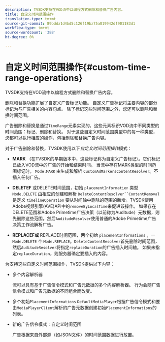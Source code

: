 ```yaml
---
description: TVSDK支持在VOD流中以编程方式删除和替换广告内容。
title: 自定义时间范围操作
translation-type: tm+mt
source-git-commit: 89bdda1d4bd5c126f19ba75a819942df901183d1
workflow-type: tm+mt
source-wordcount: '388'
ht-degree: 0%

---
```



# 自定义时间范围操作{#custom-time-range-operations}

TVSDK支持在VOD流中以编程方式删除和替换广告内容。

删除和替换功能扩展了自定义广告标记功能。 自定义广告标记将主要内容的部分标记为与广告相关的内容句点。 除了标记这些时间范围之外，您还可以删除和替换时间范围。

广告删除和替换是通过`TimeRange`元素实现的，这些元素标识VOD流中不同类型的时间范围：标记、删除和替换。 对于这些自定义时间范围类型中的每一种类型，您都可以执行相应的操作，包括删除和替换广告内容。

对于广告删除和替换，TVSDK使用以下&#x200B;*自定义时间范围操作*&#x200B;模式：

* **MARK**
（在TVSDK的早期版本中，这些标记称为自定义广告标记）。它们标记已放入VOD流中的广告的开始和结束时间。 当流中存在MARK类型的时间范围标记时， 
`Mode.MARK` 由生成和解析 `CustomAdMarkersContentResolver`。不插入任何广告。

* **DELETEF**
或DELETE时间范围，初始 
`placementInformation` 类型 `Mode.DELETE` 由相应的创建和解析 `DeleteContentResolver``ContentRemoval` 是定义 `timelineOperation` 要从时间轴中删除的范围的新增。TVSDK使用Adobe视频引擎(AVE)API中的`removeByLocalTime`来促进该操作。 如果存在DELETE范围和Adobe Primetime广告决策（以前称为Auditude）元数据，则先删除这些范围，然后`AuditudeResolver`使用普通的Adobe Primetime广告决策工作流解析广告。

* **REPLACEF或**
REPLACE时间范围，两个初始 
`placementInformations` ，一 `Mode.DELETE` 个 `Mode.REPLACE`。`DeleteContentResolver`首先删除时间范围，然后`AuditudeResolver`将指定`replaceDuration`的广告插入时间轴。 如果未指定`replaceDuration`，则服务器确定要插入的内容。

为支持这些自定义时间范围操作，TVSDK提供以下内容：

* 多个内容解析器

   流可以具有基于广告信令模式和广告元数据的多个内容解析器。 行为会随广告信令模式和广告元数据的不同组合而改变。
* 多个初始`PlacementInformations` `DefaultMediaPlayer`根据广告信令模式和要由`MediaPlayerClient`解析的广告元数据创建初始`PlacementInformations`的列表。

* 新的广告信令模式：自定义时间范围

   广告根据来自外部源（如JSON文件）的时间范围数据进行放置。